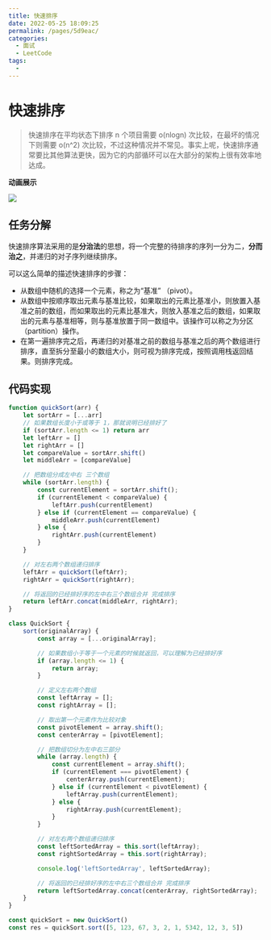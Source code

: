 ```yaml
---
title: 快速排序
date: 2022-05-25 18:09:25
permalink: /pages/5d9eac/
categories:
  - 面试
  - LeetCode
tags:
  - 
---
```


# 快速排序

> 快速排序在平均状态下排序 n 个项目需要 o(nlogn) 次比较，在最坏的情况下则需要 o(n^2) 次比较，不过这种情况并不常见。事实上呢，快速排序通常要比其他算法更快，因为它的内部循环可以在大部分的架构上很有效率地达成。

**动画展示**

![](https://camo.githubusercontent.com/2499d89bbb30337a5d2d7770cc034b4b71fbfdc6/68747470733a2f2f75706c6f61642e77696b696d656469612e6f72672f77696b6970656469612f636f6d6d6f6e732f362f36612f536f7274696e675f717569636b736f72745f616e696d2e676966)

<!-- more -->

## 任务分解

快速排序算法采用的是**分治法**的思想，将一个完整的待排序的序列一分为二，**分而治之**，并递归的对子序列继续排序。

可以这么简单的描述快速排序的步骤：

- 从数组中随机的选择一个元素，称之为“基准” （pivot）。
- 从数组中按顺序取出元素与基准比较，如果取出的元素比基准小，则放置入基准之前的数组，而如果取出的元素比基准大，则放入基准之后的数组，如果取出的元素与基准相等，则与基准放置于同一数组中。该操作可以称之为分区（partition）操作。
- 在第一遍排序完之后，再递归的对基准之前的数组与基准之后的两个数组进行排序，直至拆分至最小的数组大小，则可视为排序完成，按照调用栈返回结果。则排序完成。

## 代码实现

```js
function quickSort(arr) {
    let sortArr = [...arr]
    // 如果数组长度小于或等于 1，那就说明已经排好了
    if (sortArr.length <= 1) return arr
    let leftArr = []
    let rightArr = []
    let compareValue = sortArr.shift()
    let middleArr = [compareValue]

    // 把数组分成左中右 三个数组
    while (sortArr.length) {
        const currentElement = sortArr.shift();
        if (currentElement < compareValue) {
            leftArr.push(currentElement)
        } else if (currentElement == compareValue) {
            middleArr.push(currentElement)
        } else {
            rightArr.push(currentElement)
        }
    }

    // 对左右两个数组递归排序
    leftArr = quickSort(leftArr);
    rightArr = quickSort(rightArr);

    // 将返回的已经排好序的左中右三个数组合并 完成排序
    return leftArr.concat(middleArr, rightArr);
}
```

```js
class QuickSort {
    sort(originalArray) {
        const array = [...originalArray];

        // 如果数组小于等于一个元素的时候就返回，可以理解为已经排好序
        if (array.length <= 1) {
            return array;
        }

        // 定义左右两个数组
        const leftArray = [];
        const rightArray = [];

        // 取出第一个元素作为比较对象
        const pivotElement = array.shift();
        const centerArray = [pivotElement];

        // 把数组切分为左中右三部分
        while (array.length) {
            const currentElement = array.shift();
            if (currentElement === pivotElement) {
                centerArray.push(currentElement);
            } else if (currentElement < pivotElement) {
                leftArray.push(currentElement);
            } else {
                rightArray.push(currentElement);
            }
        }

        // 对左右两个数组递归排序
        const leftSortedArray = this.sort(leftArray);
        const rightSortedArray = this.sort(rightArray);

        console.log('leftSortedArray', leftSortedArray);

        // 将返回的已经排好序的左中右三个数组合并 完成排序
        return leftSortedArray.concat(centerArray, rightSortedArray);
    }
}

const quickSort = new QuickSort()
const res = quickSort.sort([5, 123, 67, 3, 2, 1, 5342, 12, 3, 5])
```